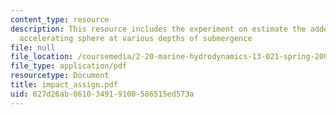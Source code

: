 ```yaml
---
content_type: resource
description: This resource includes the experiment on estimate the added mass of an
  accelerating sphere at various depths of submergence
file: null
file_location: /coursemedia/2-20-marine-hydrodynamics-13-021-spring-2005/627d26ab061034919100586515ed573a_impact_assign.pdf
file_type: application/pdf
resourcetype: Document
title: impact_assign.pdf
uid: 627d26ab-0610-3491-9100-586515ed573a
---
```

